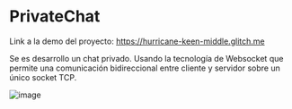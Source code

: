 # PrivateChat

Link a la demo del proyecto: https://hurricane-keen-middle.glitch.me

Se es desarrollo un chat privado. Usando la tecnología de Websocket que permite una comunicación bidireccional entre cliente y servidor sobre un único socket TCP. 

![image](https://user-images.githubusercontent.com/77026505/162588646-74d10e54-29c5-43cd-9d5c-689ff51efc20.png)
